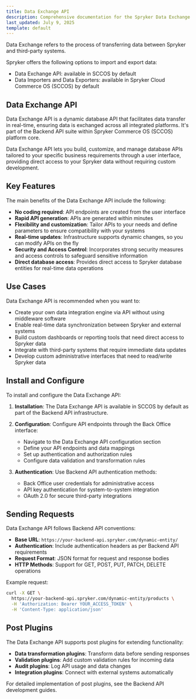 ```yaml
---
title: Data Exchange API
description: Comprehensive documentation for the Spryker Data Exchange API, enabling seamless integration and efficient data transfer between systems.
last_updated: July 9, 2025
template: default
---
```

Data Exchange refers to the process of transferring data between Spryker and third-party systems.

Spryker offers the following options to import and export data:

- Data Exchange API: available in SCCOS by default
- Data Importers and Data Exporters: available in Spryker Cloud Commerce OS (SCCOS) by default

## Data Exchange API

Data Exchange API is a dynamic database API that facilitates data transfer in real-time, ensuring data is exchanged across all integrated platforms. It's part of the Backend API suite within Spryker Commerce OS (SCCOS) platform core.

Data Exchange API lets you build, customize, and manage database APIs tailored to your specific business requirements through a user interface, providing direct access to your Spryker data without requiring custom development.

## Key Features

The main benefits of the Data Exchange API include the following:

- **No coding required**: API endpoints are created from the user interface
- **Rapid API generation**: APIs are generated within minutes
- **Flexibility and customization**: Tailor APIs to your needs and define parameters to ensure compatibility with your systems
- **Real-time updates**: Infrastructure supports dynamic changes, so you can modify APIs on the fly
- **Security and Access Control**: Incorporates strong security measures and access controls to safeguard sensitive information
- **Direct database access**: Provides direct access to Spryker database entities for real-time data operations

## Use Cases

Data Exchange API is recommended when you want to:

- Create your own data integration engine via API without using middleware software
- Enable real-time data synchronization between Spryker and external systems
- Build custom dashboards or reporting tools that need direct access to Spryker data
- Integrate with third-party systems that require immediate data updates
- Develop custom administrative interfaces that need to read/write Spryker data

## Install and Configure

To install and configure the Data Exchange API:

1. **Installation**: The Data Exchange API is available in SCCOS by default as part of the Backend API infrastructure.

2. **Configuration**: Configure API endpoints through the Back Office interface:
   - Navigate to the Data Exchange API configuration section
   - Define your API endpoints and data mappings
   - Set up authentication and authorization rules
   - Configure data validation and transformation rules

3. **Authentication**: Use Backend API authentication methods:
   - Back Office user credentials for administrative access
   - API key authentication for system-to-system integration
   - OAuth 2.0 for secure third-party integrations

## Sending Requests

Data Exchange API follows Backend API conventions:

- **Base URL**: `https://your-backend-api.spryker.com/dynamic-entity/`
- **Authentication**: Include authentication headers as per Backend API requirements
- **Request Format**: JSON format for request and response bodies
- **HTTP Methods**: Support for GET, POST, PUT, PATCH, DELETE operations

Example request:

```bash
curl -X GET \
  https://your-backend-api.spryker.com/dynamic-entity/products \
  -H 'Authorization: Bearer YOUR_ACCESS_TOKEN' \
  -H 'Content-Type: application/json'
```

## Post Plugins

The Data Exchange API supports post plugins for extending functionality:

- **Data transformation plugins**: Transform data before sending responses
- **Validation plugins**: Add custom validation rules for incoming data
- **Audit plugins**: Log API usage and data changes
- **Integration plugins**: Connect with external systems automatically

For detailed implementation of post plugins, see the Backend API development guides.